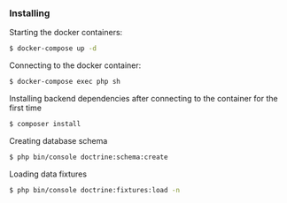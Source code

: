 ### Installing
Starting the docker containers:
```sh
$ docker-compose up -d
```
Connecting to the docker container:
```sh
$ docker-compose exec php sh
```
Installing backend dependencies after connecting to the container for the first time
```sh
$ composer install
```
Creating database schema
```sh
$ php bin/console doctrine:schema:create
```
Loading data fixtures
```sh
$ php bin/console doctrine:fixtures:load -n
```

